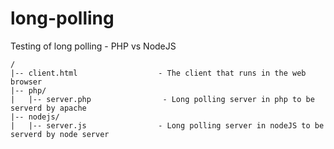 long-polling
============

Testing of long polling - PHP vs NodeJS

    /
    |-- client.html                  - The client that runs in the web browser
    |-- php/                          
    |   |-- server.php                - Long polling server in php to be serverd by apache
    |-- nodejs/
    |   |-- server.js                - Long polling server in nodeJS to be serverd by node server


